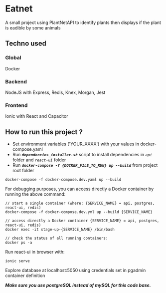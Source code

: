 # Eatnet
A small project using PlantNetAPI to identify plants then displays if the plant is eadible by some animals

## Techno used
### Global
Docker
### Backend
NodeJS with Express, Redis, Knex, Morgan, Jest
### Frontend
Ionic with React and Capacitor

## How to run this project ?

- Set environment variables ('YOUR_XXXX') with your values in docker-compose.yaml
- Run ***`dependencies_installer.sh`*** script to install dependencies in *`api`* folder and *`react-ui`* folder
- Run ***`docker-compose -f {DOCKER_FILE_TO_RUN} up --build`*** from project root folder
```
docker-compose -f docker-compose.dev.yaml up --build
```

For debugging purposes, you can access directly a Docker container by running the above command:
```
// start a single container (where: {SERVICE_NAME} = api, postgres, react-ui, redis)
docker-compose -f docker-compose.dev.yml up --build {SERVICE_NAME}

// access directly a Docker container {SERVICE_NAME} = api, postgres, react-ui, redis)
docker exec -it stage-up-{SERVICE_NAME} /bin/bash

// check the status of all running containers:
docker ps -a

```

Run react-ui in browser with:
```
ionic serve
```


Explore database at localhost:5050 using credentials set in pgadmin container definition

***Make sure you use postgreSQL instead of mySQL for this code base.***